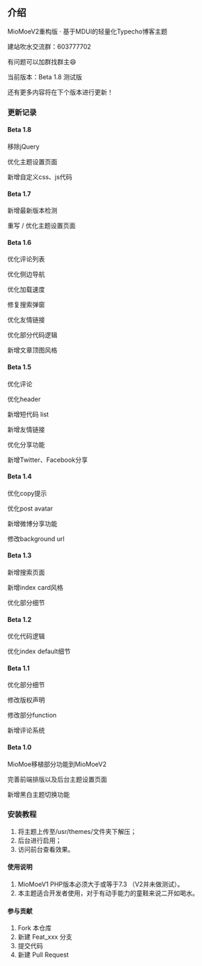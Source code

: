 ## 介绍
MioMoeV2重构版 · 基于MDUI的轻量化Typecho博客主题

建站吹水交流群：603777702

有问题可以加群找群主😄

当前版本：Beta 1.8 测试版

还有更多内容将在下个版本进行更新！

### 更新记录
#### Beta 1.8
移除jQuery

优化主题设置页面

新增自定义css、js代码

#### Beta 1.7
新增最新版本检测

重写 / 优化主题设置页面

#### Beta 1.6
优化评论列表

优化侧边导航

优化加载速度

修复搜索弹窗

优化友情链接

优化部分代码逻辑

新增文章顶图风格

#### Beta 1.5
优化评论

优化header

新增短代码 list

新增友情链接

优化分享功能

新增Twitter、Facebook分享

#### Beta 1.4
优化copy提示

优化post avatar

新增微博分享功能

修改background url

#### Beta 1.3
新增搜索页面

新增index card风格

优化部分细节

#### Beta 1.2
优化代码逻辑

优化index default细节

#### Beta 1.1
优化部分细节

修改版权声明

修改部分function

新增评论系统

#### Beta 1.0
MioMoe移植部分功能到MioMoeV2

完善前端排版以及后台主题设置页面

新增黑白主题切换功能

### 安装教程
1. 将主题上传至/usr/themes/文件夹下解压；
2. 后台进行启用；
3. 访问前台查看效果。

#### 使用说明
1. MioMoeV1 PHP版本必须大于或等于7.3 （V2并未做测试）。
2. 本主题适合开发者使用，对于有动手能力的童鞋来说二开如喝水。

#### 参与贡献
1.  Fork 本仓库
2.  新建 Feat_xxx 分支
3.  提交代码
4.  新建 Pull Request